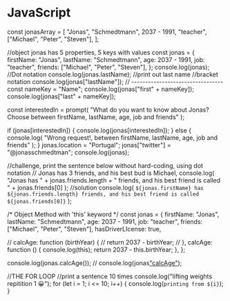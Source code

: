 # JavaScript
const jonasArray = [
  "Jonas",
  "Schmedtmann",
  2037 - 1991,
  "teacher",
  ["Michael", "Peter", "Steven"],
];

//object jonas has 5 properties, 5 keys with values
const jonas = {
  firstName: "Jonas",
  lastName: "Schmedtmann",
  age: 2037 - 1991,
  job: "teacher",
  friends: ["Michael", "Peter", "Steven"],
};
console.log(jonas);
//Dot notation
console.log(jonas.lastName); //print out last name
//bracket notation
console.log(jonas["lastName"]);
// ---------------------------------
const nameKey = "Name";
console.log(jonas["first" + nameKey]);
console.log(jonas["last" + nameKey]);

const interestedIn = prompt(
  "What do you want to know about Jonas? Choose between firstName, lastName, age, job and friends"
);

if (jonas[interestedIn]) {
  console.log(jonas[interestedIn]);
} else {
  console.log(
    "Wrong request!, between firstName, lastName, age, job and friends"
  );
}
jonas.location = "Portugal";
jonas["twitter"] = "@jonasschmedtman";
console.log(jonas);

//challenge, print the sentence below without hard-coding, using dot notation
// Jonas has 3 friends, and his best bud is Michael,
console.log(
  "Jonas has " +
    jonas.friends.length +
    " friends, and his best friend is called " +
    jonas.friends[0]
);
//solution
console.log(
  `${jonas.firstName} has ${jonas.friends.length} friends, and his best friend is called ${jonas.friends[0]}`
);


/* Object Method with 'this' keyword */
const jonas = {
  firstName: "Jonas",
  lastName: "Schmedtmann",
  age: 2037 - 1991,
  job: "teacher",
  friends: ["Michael", "Peter", "Steven"],
  hasDriverLIcense: true,

  // calcAge: function (birthYear) {
  //   return 2037 - birthYear;
  // },
  calcAge: function () {
    console.log(this);
    return 2037 - this.birthYear;
  },
};

console.log(jonas.calcAge());
// console.log(jonas["calcAge"](1991));


//THE FOR LOOP
//print a sentence 10 times
console.log("lifting weights repitition 1 😀");
for (let i = 1; i <= 10; i++) {
 console.log(`printing from ${i}`);
}
